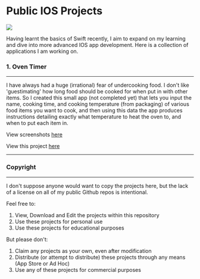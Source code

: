 # Public IOS Projects

![](https://img.shields.io/github/followers/jackdevo?style=social)

Having learnt the basics of Swift recently, I aim to expand on my learning and dive into more advanced IOS app development. Here is a collection of applications I am working on.



### 1. Oven Timer
----

I have always had a huge (irrational) fear of undercooking food. I don't like 'guestimating' how long food should be cooked for when put in with other items.
So I created this small app (not completed yet) that lets you input the name, cooking time, and cooking temperature (from packaging) of various food items you want to cook, and then using this data the app produces instructions detailing exactly what temperature to heat the oven to, and when to put each item in.

View screenshots [here](https://github.com/jackdevo/Public-IOS-Projects/tree/master/Oven%20Timer/Screenshots)

View this project [here](https://github.com/jackdevo/Public-IOS-Projects/tree/master/Oven%20Timer)

---

### Copyright
----

I don't suppose anyone would want to copy the projects here, but the lack of a license on all of my public Github repos is intentional.

Feel free to:
1. View, Download and Edit the projects within this repository
2. Use these projects for personal use
3. Use these projects for educational purposes

But please don't:
1. Claim any projects as your own, even after modification
2. Distribute (or attempt to distribute) these projects through any means (App Store or Ad Hoc)
3. Use any of these projects for commercial purposes
